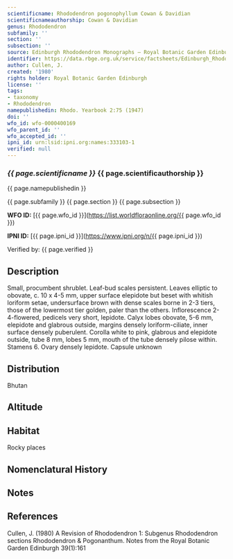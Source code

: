 ```yaml
---
scientificname: Rhododendron pogonophyllum Cowan & Davidian
scientificnameauthorship: Cowan & Davidian
genus: Rhododendron
subfamily: ''
section: ''
subsection: ''
source: Edinburgh Rhododendron Monographs – Royal Botanic Garden Edinburgh
identifier: https://data.rbge.org.uk/service/factsheets/Edinburgh_Rhododendron_Monographs.xhtml
author: Cullen, J.
created: '1980'
rights holder: Royal Botanic Garden Edinburgh
license: ''
tags:
- taxonomy
- Rhododendron
namepublishedin: Rhodo. Yearbook 2:75 (1947)
doi: ''
wfo_id: wfo-0000400169
wfo_parent_id: ''
wfo_accepted_id: ''
ipni_id: urn:lsid:ipni.org:names:333103-1
verified: null
---
```

### _{{ page.scientificname }}_ {{ page.scientificauthorship }}
 {{ page.namepublishedin }}

{{ page.subfamily }} {{ page.section }} {{ page.subsection }}

**WFO ID:** [{{ page.wfo_id }}](https://list.worldfloraonline.org/{{ page.wfo_id }})

**IPNI ID:** [{{ page.ipni_id }}](https://www.ipni.org/n/{{ page.ipni_id }})

Verified by: {{ page.verified }}



## Description
Small, procumbent shrublet. Leaf-bud scales persistent. Leaves elliptic to obovate, c. 10 x 4-5 mm, upper surface elepidote but beset with whitish loriform setae, undersurface brown with dense scales borne in 2-3 tiers, those of the lowermost tier golden, paler than the others. Inflorescence 2-4-flowered, pedicels very short, lepidote. Calyx lobes obovate, 5-6 mm, elepidote and glabrous outside, margins densely loriform-ciliate, inner surface densely puberulent. Corolla white to pink, glabrous and elepidote outside, tube 8 mm, lobes 5 mm, mouth of the tube densely pilose within. Stamens 6. Ovary densely lepidote. Capsule unknown

## Distribution
Bhutan

## Altitude


## Habitat
Rocky places

## Nomenclatural History

                       
## Notes


## References

Cullen, J. (1980) A Revision of Rhododendron 1: Subgenus Rhododendron sections Rhododendron & Pogonanthum. Notes from the Royal Botanic Garden Edinburgh 39(1):161
